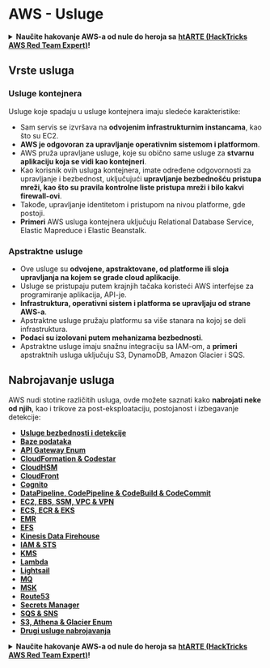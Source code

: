 # AWS - Usluge

<details>

<summary><strong>Naučite hakovanje AWS-a od nule do heroja sa</strong> <a href="https://training.hacktricks.xyz/courses/arte"><strong>htARTE (HackTricks AWS Red Team Expert)</strong></a><strong>!</strong></summary>

Drugi načini podrške HackTricks-u:

* Ako želite da vidite **vašu kompaniju reklamiranu na HackTricks-u** ili **preuzmete HackTricks u PDF formatu** proverite [**SUBSCRIPTION PLANS**](https://github.com/sponsors/carlospolop)!
* Nabavite [**zvanični PEASS & HackTricks swag**](https://peass.creator-spring.com)
* Otkrijte [**The PEASS Family**](https://opensea.io/collection/the-peass-family), našu kolekciju ekskluzivnih [**NFT-ova**](https://opensea.io/collection/the-peass-family)
* **Pridružite se** 💬 [**Discord grupi**](https://discord.gg/hRep4RUj7f) ili [**telegram grupi**](https://t.me/peass) ili nas **pratite** na **Twitter-u** 🐦 [**@hacktricks_live**](https://twitter.com/hacktricks_live)**.**
* **Podelite svoje hakovanje trikove slanjem PR-ova na** [**HackTricks**](https://github.com/carlospolop/hacktricks) i [**HackTricks Cloud**](https://github.com/carlospolop/hacktricks-cloud) github repozitorijume.

</details>

## Vrste usluga

### Usluge kontejnera

Usluge koje spadaju u usluge kontejnera imaju sledeće karakteristike:

* Sam servis se izvršava na **odvojenim infrastrukturnim instancama**, kao što su EC2.
* **AWS je odgovoran za upravljanje operativnim sistemom i platformom**.
* AWS pruža upravljane usluge, koje su obično same usluge za **stvarnu aplikaciju koja se vidi kao kontejneri**.
* Kao korisnik ovih usluga kontejnera, imate određene odgovornosti za upravljanje i bezbednost, uključujući **upravljanje bezbednošću pristupa mreži, kao što su pravila kontrolne liste pristupa mreži i bilo kakvi firewall-ovi**.
* Takođe, upravljanje identitetom i pristupom na nivou platforme, gde postoji.
* **Primeri** AWS usluga kontejnera uključuju Relational Database Service, Elastic Mapreduce i Elastic Beanstalk.

### Apstraktne usluge

* Ove usluge su **odvojene, apstraktovane, od platforme ili sloja upravljanja na kojem se grade cloud aplikacije**.
* Usluge se pristupaju putem krajnjih tačaka koristeći AWS interfejse za programiranje aplikacija, API-je.
* **Infrastruktura, operativni sistem i platforma se upravljaju od strane AWS-a**.
* Apstraktne usluge pružaju platformu sa više stanara na kojoj se deli infrastruktura.
* **Podaci su izolovani putem mehanizama bezbednosti**.
* Apstraktne usluge imaju snažnu integraciju sa IAM-om, a **primeri** apstraktnih usluga uključuju S3, DynamoDB, Amazon Glacier i SQS.

## Nabrojavanje usluga

AWS nudi stotine različitih usluga, ovde možete saznati kako **nabrojati neke od njih**, kao i trikove za post-eksploataciju, postojanost i izbegavanje detekcije:

* [**Usluge bezbednosti i detekcije**](aws-security-and-detection-services/)
* [**Baze podataka**](broken-reference)
* [**API Gateway Enum**](aws-api-gateway-enum.md)
* [**CloudFormation & Codestar**](aws-cloudformation-and-codestar-enum.md)
* [**CloudHSM**](aws-cloudhsm-enum.md)
* [**CloudFront**](aws-cloudfront-enum.md)
* [**Cognito**](aws-cognito-enum/)
* [**DataPipeline, CodePipeline & CodeBuild & CodeCommit**](aws-datapipeline-codepipeline-codebuild-and-codecommit.md)
* [**EC2, EBS, SSM, VPC & VPN**](aws-ec2-ebs-elb-ssm-vpc-and-vpn-enum/)
* [**ECS, ECR & EKS**](aws-eks-enum.md)
* [**EMR**](aws-emr-enum.md)
* [**EFS**](aws-efs-enum.md)
* [**Kinesis Data Firehouse**](../../aws-pentesting/aws-services/aws-kinesis-data-firehose-enum.md)
* [**IAM & STS**](aws-iam-enum.md)
* [**KMS**](aws-kms-enum.md)
* [**Lambda**](aws-lambda-enum.md)
* [**Lightsail**](aws-lightsail-enum.md)
* [**MQ**](aws-mq-enum.md)
* [**MSK**](aws-msk-enum.md)
* [**Route53**](aws-route53-enum.md)
* [**Secrets Manager**](aws-secrets-manager-enum.md)
* [**SQS & SNS**](aws-sqs-and-sns-enum.md)
* [**S3, Athena & Glacier Enum**](../../aws-pentesting/aws-services/aws-s3-athena-and-glacier-enum.md)
* [**Drugi usluge nabrojavanja**](broken-reference/)

<details>

<summary><strong>Naučite hakovanje AWS-a od nule do heroja sa</strong> <a href="https://training.hacktricks.xyz/courses/arte"><strong>htARTE (HackTricks AWS Red Team Expert)</strong></a><strong>!</strong></summary>

Drugi načini podrške HackTricks-u:

* Ako želite da vidite **vašu kompaniju reklamiranu na HackTricks-u** ili **preuzmete HackTricks u PDF formatu** proverite [**SUBSCRIPTION PLANS**](https://github.com/sponsors/carlospolop)!
* Nabavite [**zvanični PEASS & HackTricks swag**](https://peass.creator-spring.com)
* Otkrijte [**The PEASS Family**](https://opensea.io/collection/the-peass-family), našu kolekciju ekskluzivnih [**NFT-ova**](https://opensea.io/collection/the-peass-family)
* **Pridružite se** 💬 [**Discord grupi**](https://discord.gg/hRep4RUj7f) ili [**telegram grupi**](https://t.me/peass) ili nas **pratite** na **Twitter-u** 🐦 [**@hacktricks_live**](https://twitter.com/hacktricks_live)**.**
* **Podelite svoje hakovanje trikove slanjem PR-ova na** [**HackTricks**](https://github.com/carlospolop/hacktricks) i [**HackTricks Cloud**](https://github.com/carlospolop/hacktricks-cloud) github repozitorijume.

</details>
